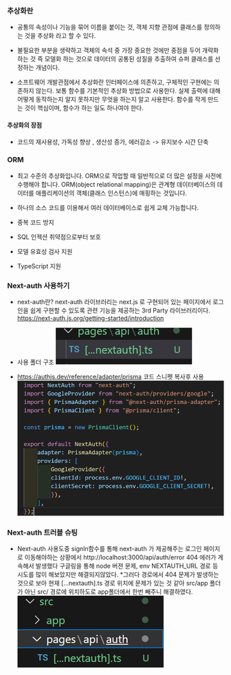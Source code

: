 ### 추상화란

- 공통의 속성이나 기능을 묶어 이름을 붙이는 것, 객체 지향 관점에 클래스를 정의하는 것을 추상화 라고 할 수 있다.

- 불필요한 부분을 생략하고 객체의 속석 중 가장 중요한 것에만 중점을 두어 개략화 하는 것
  즉 모델화 하는 것으로 데이터의 공통된 성질을 추출하여 슈퍼 클래스를 선정하는 개념이다.

- 소프트웨어 개발관점에서 추상화란 인터페이스에 의존하고, 구체적인 구현에는 의존하지 않는다.
  보통 함수를 기본적인 추상화 방법으로 사용한다.
  실제 출력에 대해 어떻게 동작하는지 알지 못하지만 무엇을 하는지 알고 사용한다.
  함수를 작게 만드는 것이 핵심이며, 함수가 하는 일도 하나여야 한다.

#### 추상화의 장점

- 코드의 재사용성, 가독성 향상 , 생산성 증가, 에러감소 -> 유지보수 시간 단축

### ORM

- 최고 수준의 추상화입니다. ORM으로 작업할 때 일반적으로 더 많은 설정을 사전에 수행해야 합니다. ORM(object relational mapping)은 관계형 데이터베이스의 데이터를 애플리케이션의 객체(클래스 인스턴스)에 매핑하는 것입니다.

- 하나의 소스 코드를 이용해서 여러 데이터베이스로 쉽게 교체 가능합니다.
- 중복 코드 방지
- SQL 인젝션 취약점으로부터 보호
- 모델 유효성 검사 지원
- TypeScript 지원

### Next-auth 사용하기

- next-auth란? next-auth 라이브러리는 next.js 로 구현되어 있는 페이지에서 로그인을 쉽게 구현할 수 있도록 관련 기능을 제공하는 3rd Party 라이브러리이다.  
  https://next-auth.js.org/getting-started/introduction

* 사용 폴더 구조 <img src='./noteImg/next-auth.png'/>

* https://authjs.dev/reference/adapter/prisma
  코드 스니펫 복사후 사용
  <img src='./noteImg/nextAuthUse.png'>

### Next-auth 트러블 슈팅
 * Next-auth 사용도중 signIn함수를 통해 next-auth 가 제공해주는 로그인 페이지로 이동해야하는 상황에서
  http://localhost:3000/api/auth/error 404 에러가 계속해서 발생했다 구글링을 통해 node 버젼 문제, env NEXTAUTH_URL 경로 등 시도를 많이 해보았지만 해결되지않았다.
  *그러다 경로에서 404 문제가 발생하는 것으로 보아 
   현재 [...nextauth].ts 경로 위치에 문제가 있는 것 같아 src/app 폴더가 아닌 src/ 경로에 위치하도로 app폴더에서 한번 빼주니 해결하였다.
   ![nextauth404](./noteImg//nextAuthTrouble.png)